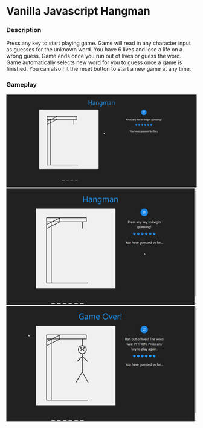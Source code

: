 # Vanilla Javascript Hangman

### Description

Press any key to start playing game. Game will read in any character input as guesses for the unknown word. You have 6 lives and lose a life on a wrong guess. Game ends once you run out of lives or guess the word. Game automatically selects new word for you to guess once a game is finished. You can also hit the reset button to start a new game at any time.

### Gameplay

![Gameplay](java.gif)
![Beginning of game](start.png)
![Game Over](gameOver.png)
